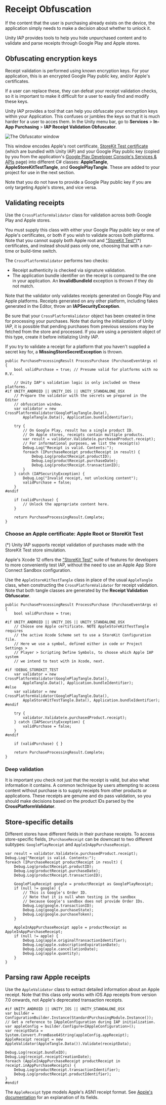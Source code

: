 # Receipt Obfuscation

If the content that the user is purchasing already exists on the device, the application simply needs to make a decision about whether to unlock it.

Unity IAP provides tools to help you hide unpurchased content and to validate and parse receipts through Google Play and Apple stores.

## Obfuscating encryption keys

Receipt validation is performed using known encryption keys. For your application, this is an encrypted Google Play public key, and/or Apple's certificates.

If a user can replace these, they can defeat your receipt validation checks, so it is important to make it difficult for a user to easily find and modify these keys.

Unity IAP provides a tool that can help you obfuscate your encryption keys within your Application. This confuses or jumbles the keys so that it is much harder for a user to acces them. In the Unity menu bar, go to __Services__ > __In-App Purchasing__ > __IAP Receipt Validation Obfuscator__.


![The Obfuscator window](images/IAPObfuscator.png)

This window encodes Apple's root certificate, [StoreKit Test certificate](https://developer.apple.com/documentation/Xcode/setting-up-storekit-testing-in-xcode) (which are bundled with Unity IAP) and your Google Play public key (copied by you from the application's [Google Play Developer Console's Services &amp; APIs](https://developer.android.com/google/play/licensing/setting-up.html) page) into different C# classes: __AppleTangle__, __AppleStoreKitTestTangle__, and __GooglePlayTangle__. These are added to your project for use in the next section.

Note that you do not have to provide a Google Play public key if you are only targeting Apple's stores, and vice versa.

## Validating receipts

Use the `CrossPlatformValidator` class for validation across both Google Play and Apple stores.

You must supply this class with either your Google Play public key or one of Apple's certificates, or both if you wish to validate across both platforms. Note that you cannot supply both Apple root and ["StoreKit Test"](https://developer.apple.com/documentation/Xcode/setting-up-storekit-testing-in-xcode)(*) certificates, and instead should pass only one, choosing that with a run-time or build-time switch.

The `CrossPlatformValidator` performs two checks:

* Receipt authenticity is checked via signature validation.
* The application bundle identifier on the receipt is compared to the one in your application. An **InvalidBundleId** exception is thrown if they do not match.

Note that the validator only validates receipts generated on Google Play and Apple platforms. Receipts generated on any other platform, including fakes generated in the Editor, throw an __IAPSecurityException__.

Be sure that your `CrossPlatformValidator` object has been created in time for processing your purchases. Note that during the initialization of Unity IAP, it is possible that pending purchases from previous sessions may be fetched from the store and processed. If you are using a persistent object of this type, create it before initializing Unity IAP.

If you try to validate a receipt for a platform that you haven't supplied a secret key for, a __MissingStoreSecretException__ is thrown.

````
public PurchaseProcessingResult ProcessPurchase (PurchaseEventArgs e)
{
    bool validPurchase = true; // Presume valid for platforms with no R.V.

    // Unity IAP's validation logic is only included on these platforms.
#if UNITY_ANDROID || UNITY_IOS || UNITY_STANDALONE_OSX
    // Prepare the validator with the secrets we prepared in the Editor
    // obfuscation window.
    var validator = new CrossPlatformValidator(GooglePlayTangle.Data(),
        AppleTangle.Data(), Application.bundleIdentifier);

    try {
        // On Google Play, result has a single product ID.
        // On Apple stores, receipts contain multiple products.
        var result = validator.Validate(e.purchasedProduct.receipt);
        // For informational purposes, we list the receipt(s)
        Debug.Log("Receipt is valid. Contents:");
        foreach (IPurchaseReceipt productReceipt in result) {
            Debug.Log(productReceipt.productID);
            Debug.Log(productReceipt.purchaseDate);
            Debug.Log(productReceipt.transactionID);
        }
    } catch (IAPSecurityException) {
        Debug.Log("Invalid receipt, not unlocking content");
        validPurchase = false;
    }
#endif

    if (validPurchase) {
        // Unlock the appropriate content here.
    }

    return PurchaseProcessingResult.Complete;
}

````

### Choose an Apple certificate: Apple Root or StoreKit Test

(*)  Unity IAP supports receipt validation of purchases made with the StoreKit Test store simulation. 

Apple's Xcode 12 offers the ["StoreKit Test"](https://developer.apple.com/documentation/Xcode/setting-up-storekit-testing-in-xcode) suite of features for developers to more conveniently test IAP, without the need to use an Apple App Store Connect Sandbox configuration.

Use the `AppleStoreKitTestTangle` class in place of the usual `AppleTangle` class, when constructing the `CrossPlatformValidator` for receipt validation. Note that both tangle classes are generated by the **Receipt Validation Obfuscator**. 

````
public PurchaseProcessingResult ProcessPurchase (PurchaseEventArgs e)
{
    bool validPurchase = true; 

#if UNITY_ANDROID || UNITY_IOS || UNITY_STANDALONE_OSX
    // Choose one Apple certificate. NOTE AppleStoreKitTestTangle requires
    // the active Xcode Scheme set to use a StoreKit Configuration file.
    // Here we use a symbol, defined either in code or Project Settings >
    // Player > Scripting Define Symbols, to choose which Apple IAP system
    // we intend to test with in Xcode, next.

#if !DEBUG_STOREKIT_TEST
    var validator = new CrossPlatformValidator(GooglePlayTangle.Data(),
        AppleTangle.Data(), Application.bundleIdentifier);
#else
    var validator = new CrossPlatformValidator(GooglePlayTangle.Data(),
        AppleStoreKitTestTangle.Data(), Application.bundleIdentifier);
#endif

    try {
        validator.Validate(e.purchasedProduct.receipt);
    } catch (IAPSecurityException) {
        validPurchase = false;
    }
#endif

    if (validPurchase) { }

    return PurchaseProcessingResult.Complete;
}

````


### Deep validation

It is important you check not just that the receipt is valid, but also what information it contains. A common technique by users attempting to access content without purchase is to supply receipts from other products or applications. These receipts are genuine and do pass validation, so you should make decisions based on the product IDs parsed by the __CrossPlatformValidator__.

## Store-specific details

Different stores have different fields in their purchase receipts. To access store-specific fields, `IPurchaseReceipt` can be downcast to two different subtypes: `GooglePlayReceipt` and `AppleInAppPurchaseReceipt`.

````
var result = validator.Validate(e.purchasedProduct.receipt);
Debug.Log("Receipt is valid. Contents:");
foreach (IPurchaseReceipt productReceipt in result) {
	Debug.Log(productReceipt.productID);
	Debug.Log(productReceipt.purchaseDate);
    Debug.Log(productReceipt.transactionID);

	GooglePlayReceipt google = productReceipt as GooglePlayReceipt;
	if (null != google) {
		// This is Google's Order ID.
		// Note that it is null when testing in the sandbox
		// because Google's sandbox does not provide Order IDs.
		Debug.Log(google.transactionID);
		Debug.Log(google.purchaseState);
		Debug.Log(google.purchaseToken);
	}

	AppleInAppPurchaseReceipt apple = productReceipt as AppleInAppPurchaseReceipt;
	if (null != apple) {
		Debug.Log(apple.originalTransactionIdentifier);
		Debug.Log(apple.subscriptionExpirationDate);
		Debug.Log(apple.cancellationDate);
		Debug.Log(apple.quantity);
	}
}
````

## Parsing raw Apple receipts

Use the `AppleValidator` class to extract detailed information about an Apple receipt. Note that this class only works with iOS App receipts from version 7.0 onwards, not Apple's deprecated transaction receipts.

````
#if UNITY_ANDROID || UNITY_IOS || UNITY_STANDALONE_OSX
var builder = ConfigurationBuilder.Instance(StandardPurchasingModule.Instance());
// Get a reference to IAppleConfiguration during IAP initialization.
var appleConfig = builder.Configure<IAppleConfiguration>();
var receiptData = System.Convert.FromBase64String(appleConfig.appReceipt);
AppleReceipt receipt = new AppleValidator(AppleTangle.Data()).Validate(receiptData);

Debug.Log(receipt.bundleID);
Debug.Log(receipt.receiptCreationDate);
foreach (AppleInAppPurchaseReceipt productReceipt in receipt.inAppPurchaseReceipts) {
	Debug.Log(productReceipt.transactionIdentifier);
	Debug.Log(productReceipt.productIdentifier);
}
#endif
````

The `AppleReceipt` type models Apple's ASN1 receipt format. See [Apple's documentation](https://developer.apple.com/library/ios/releasenotes/General/ValidateAppStoreReceipt/Chapters/ReceiptFields.html#/apple_ref/doc/uid/TP40010573-CH106-SW1) for an explanation of its fields.
